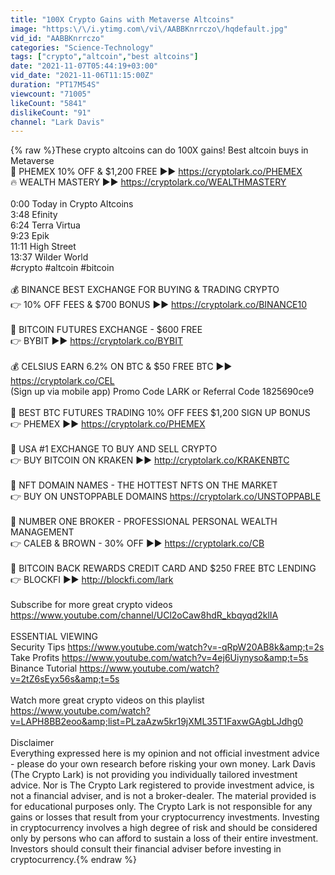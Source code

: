 ```yaml
---
title: "100X Crypto Gains with Metaverse Altcoins"
image: "https:\/\/i.ytimg.com\/vi\/AABBKnrrczo\/hqdefault.jpg"
vid_id: "AABBKnrrczo"
categories: "Science-Technology"
tags: ["crypto","altcoin","best altcoins"]
date: "2021-11-07T05:44:19+03:00"
vid_date: "2021-11-06T11:15:00Z"
duration: "PT17M54S"
viewcount: "71005"
likeCount: "5841"
dislikeCount: "91"
channel: "Lark Davis"
---
```

{% raw %}These crypto altcoins can do 100X gains! Best altcoin buys in Metaverse<br />🤑 PHEMEX 10% OFF &amp; $1,200 FREE ►► <a rel="nofollow" target="blank" href="https://cryptolark.co/PHEMEX">https://cryptolark.co/PHEMEX</a> <br />🔥 WEALTH MASTERY ►► <a rel="nofollow" target="blank" href="https://cryptolark.co/WEALTHMASTERY">https://cryptolark.co/WEALTHMASTERY</a><br /><br />0:00 Today in Crypto Altcoins<br />3:48 Efinity <br />6:24 Terra Virtua <br />9:23 Epik<br />11:11 High Street<br />13:37 Wilder World<br />#crypto #altcoin #bitcoin <br /><br />💰 BINANCE BEST EXCHANGE FOR BUYING &amp; TRADING CRYPTO<br />👉 10% OFF FEES &amp; $700 BONUS ►► <a rel="nofollow" target="blank" href="https://cryptolark.co/BINANCE10">https://cryptolark.co/BINANCE10</a><br /><br />💱 BITCOIN FUTURES EXCHANGE - $600 FREE <br />👉 BYBIT  ►► <a rel="nofollow" target="blank" href="https://cryptolark.co/BYBIT">https://cryptolark.co/BYBIT</a>  <br /><br />💰 CELSIUS EARN 6.2% ON BTC &amp; $50 FREE BTC ►► <a rel="nofollow" target="blank" href="https://cryptolark.co/CEL">https://cryptolark.co/CEL</a><br />(Sign up via mobile app) Promo Code LARK or Referral Code 1825690ce9<br /><br />🤑 BEST BTC FUTURES TRADING 10% OFF FEES $1,200 SIGN UP BONUS<br />👉 PHEMEX  ►► <a rel="nofollow" target="blank" href="https://cryptolark.co/PHEMEX">https://cryptolark.co/PHEMEX</a> <br /><br />🐙 USA #1 EXCHANGE TO BUY AND SELL CRYPTO<br />👉 BUY BITCOIN ON KRAKEN ►►  <a rel="nofollow" target="blank" href="http://cryptolark.co/KRAKENBTC">http://cryptolark.co/KRAKENBTC</a><br /><br />🤖 NFT DOMAIN NAMES - THE HOTTEST NFTS ON THE MARKET<br />👉 BUY ON UNSTOPPABLE DOMAINS <a rel="nofollow" target="blank" href="https://cryptolark.co/UNSTOPPABLE">https://cryptolark.co/UNSTOPPABLE</a><br /><br />🤵 NUMBER ONE BROKER - PROFESSIONAL PERSONAL WEALTH MANAGEMENT<br />👉 CALEB &amp; BROWN  - 30% OFF ►► <a rel="nofollow" target="blank" href="https://cryptolark.co/CB">https://cryptolark.co/CB</a><br /><br />👀 BITCOIN BACK REWARDS CREDIT CARD AND $250 FREE BTC LENDING<br />👉 BLOCKFI ►► <a rel="nofollow" target="blank" href="http://blockfi.com/lark">http://blockfi.com/lark</a><br /><br />Subscribe for more great crypto videos <a rel="nofollow" target="blank" href="https://www.youtube.com/channel/UCl2oCaw8hdR_kbqyqd2klIA">https://www.youtube.com/channel/UCl2oCaw8hdR_kbqyqd2klIA</a><br /><br />ESSENTIAL VIEWING<br />Security Tips <a rel="nofollow" target="blank" href="https://www.youtube.com/watch?v=-qRpW20AB8k&amp;t=2s">https://www.youtube.com/watch?v=-qRpW20AB8k&amp;t=2s</a><br />Take Profits <a rel="nofollow" target="blank" href="https://www.youtube.com/watch?v=4ej6Uiynyso&amp;t=5s">https://www.youtube.com/watch?v=4ej6Uiynyso&amp;t=5s</a><br />Binance Tutorial <a rel="nofollow" target="blank" href="https://www.youtube.com/watch?v=2tZ6sEyx56s&amp;t=5s">https://www.youtube.com/watch?v=2tZ6sEyx56s&amp;t=5s</a><br /><br />Watch more great crypto videos on this playlist <br /><a rel="nofollow" target="blank" href="https://www.youtube.com/watch?v=LAPH8BB2eoo&amp;list=PLzaAzw5kr19jXML35T1FaxwGAgbLJdhg0">https://www.youtube.com/watch?v=LAPH8BB2eoo&amp;list=PLzaAzw5kr19jXML35T1FaxwGAgbLJdhg0</a><br /><br />Disclaimer<br />Everything expressed here is my opinion and not official investment advice - please do your own research before risking your own money. Lark Davis (The Crypto Lark) is not providing you individually tailored investment advice. Nor is The Crypto Lark registered to provide investment advice, is not a financial adviser, and is not a broker-dealer. The material provided is for educational purposes only. The Crypto Lark is not responsible for any gains or losses that result from your cryptocurrency investments. Investing in cryptocurrency involves a high degree of risk and should be considered only by persons who can afford to sustain a loss of their entire investment. Investors should consult their financial adviser before investing in cryptocurrency.{% endraw %}
